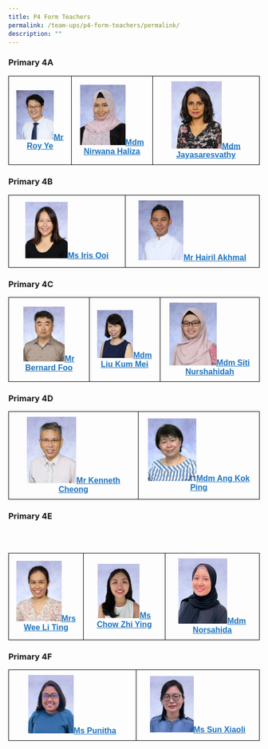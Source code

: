 ```yaml
---
title: P4 Form Teachers
permalink: /team-ups/p4-form-teachers/permalink/
description: ""
---
```

### **Primary 4A**

<style type="text/css">
.tg  {border-collapse:collapse;border-spacing:0;}
.tg td{border-color:black;border-style:solid;border-width:1px;font-family:Arial, sans-serif;font-size:14px;
  overflow:hidden;padding:10px 5px;word-break:normal;}
.tg th{border-color:black;border-style:solid;border-width:1px;font-family:Arial, sans-serif;font-size:14px;
  font-weight:normal;overflow:hidden;padding:10px 5px;word-break:normal;}
.tg .tg-f4yw{background-color:#FFF;text-align:center;vertical-align:middle}
.tg .tg-vgmr{background-color:#;text-align:center;vertical-align:middle}
</style>
<table class="tg">
<thead>
  <tr>
    <td colspan="2" class="tg-vgmr"><img style="width:65%" src="/images/Our%20Team%20UPS/P4%20Form%20Teachers/mr%20roy%20ye%20zhonglong.jpg"><span style="font-weight:bold"><a rel="noopener noreferrer" target="_blank" href="mailto:ye_zhonglong@schools.gov.sg"><span style="text-decoration:underline;color:#1E73BE;background-color:transparent">Mr Roy Ye</span></a></span></td>
    <td class="tg-vgmr"><img style="width:60%" src="/images/Our%20Team%20UPS/Malay%20Language%20Teachers/mdm%20nirwana%20haliza%20bte%20mohamed%20hal.jpg"><span style="font-weight:bold"><a rel="noopener noreferrer" target="_blank" href="mailto:nirwana_haliza_mohamed_halil@schools.gov.sg"><span style="text-decoration:underline;color:#1E73BE;background-color:transparent">Mdm Nirwana Haliza</span></a></span><br></td>
					 <td colspan="2" class="tg-vgmr"><img style="width:50%" src="/images/Our%20Team%20UPS/P4%20Form%20Teachers/mdm%20jayasaresvathy%20do%20kandasami.jpg"><span style="font-weight:bold"><a rel="noopener noreferrer" target="_blank" href="mailto:jayasaresvathy_kandasami@schools.gov.sg"><span style="text-decoration:underline;color:#1E73BE;background-color:transparent">Mdm Jayasaresvathy</span></a></span></td>
	</tr>
</thead>
</table>

### **Primary 4B**

<style type="text/css">
.tg  {border-collapse:collapse;border-spacing:0;}
.tg td{border-color:black;border-style:solid;border-width:1px;font-family:Arial, sans-serif;font-size:14px;
  overflow:hidden;padding:10px 5px;word-break:normal;}
.tg th{border-color:black;border-style:solid;border-width:1px;font-family:Arial, sans-serif;font-size:14px;
  font-weight:normal;overflow:hidden;padding:10px 5px;word-break:normal;}
.tg .tg-f4yw{background-color:#FFF;text-align:center;vertical-align:middle}
.tg .tg-vgmr{background-color:#;text-align:center;vertical-align:middle}
</style>
<table class="tg">
<thead>
  <tr>
    <td colspan="2" class="tg-vgmr"><img style="width:38%" src="/images/Our%20Team%20UPS/P4%20Form%20Teachers/ms%20iris%20ooi%20shimin.jpg"><span style="font-weight:bold"><a rel="noopener noreferrer" target="_blank" href="mailto:ooi_shimin@schools.gov.sg"><span style="text-decoration:underline;color:#1E73BE;background-color:transparent">Ms Iris Ooi</span></a></span></td>
    <td class="tg-vgmr"><img style="width:35%" src="/images/Our%20Team%20UPS/PE%20Teachers/mr%20hairil%20akhmal%20b%20sakroni.jpg"><span style="font-weight:bold"><a rel="noopener noreferrer" target="_blank" href="mailto:hairil_akhmal_b_sakroni@schools.gov.sg"><span style="text-decoration:underline;color:#1E73BE;background-color:transparent">Mr Hairil Akhmal</span></a></span><br>
		</td>
	</tr>
</thead>
</table>

### **Primary 4C**

<style type="text/css">
.tg  {border-collapse:collapse;border-spacing:0;}
.tg td{border-color:black;border-style:solid;border-width:1px;font-family:Arial, sans-serif;font-size:14px;
  overflow:hidden;padding:10px 5px;word-break:normal;}
.tg th{border-color:black;border-style:solid;border-width:1px;font-family:Arial, sans-serif;font-size:14px;
  font-weight:normal;overflow:hidden;padding:10px 5px;word-break:normal;}
.tg .tg-f4yw{background-color:#FFF;text-align:center;vertical-align:middle}
.tg .tg-vgmr{background-color:#;text-align:center;vertical-align:middle}
</style>
<table class="tg">
<thead>
  <tr>
    <td colspan="2" class="tg-vgmr"><img style="width:55%" src="/images/Our%20Team%20UPS/P3%20Form%20Teachers/mr%20foo%20sing%20keng%20bernard.jpg"><span style="font-weight:bold"><a rel="noopener noreferrer" target="_blank" href="mailto:foo_sing_keng_bernard@schools.gov.sg"><span style="text-decoration:underline;color:#1E73BE;background-color:transparent">Mr Bernard Foo</span></a></span></td>
    <td class="tg-vgmr"><img style="width:55%" src="/images/Our%20Team%20UPS/Chinese%20Language%20Teachers/mdm%20liu%20kum%20mei.jpg"><span style="font-weight:bold"><a rel="noopener noreferrer" target="_blank" href="mailto:liu_kum_mei@schools.gov.sg"><span style="text-decoration:underline;color:#1E73BE;background-color:transparent">Mdm Liu Kum Mei</span></a></span><br></td>
		<td class="tg-vgmr"><img style="width:50%" src="/images/Our%20Team%20UPS/P4%20Form%20Teachers/mdm%20siti%20nurshahidah%20binte%20rosman.jpg"><span style="font-weight:bold"><a rel="noopener noreferrer" target="_blank" href="mailto:siti_nurshahidah_rosman@schools.gov.sg"><span style="text-decoration:underline;color:#1E73BE;background-color:transparent">Mdm Siti Nurshahidah</span></a></span><br>
	</td>
	</tr>
</thead>
</table>

### **Primary 4D**

<style type="text/css">
.tg  {border-collapse:collapse;border-spacing:0;}
.tg td{border-color:black;border-style:solid;border-width:1px;font-family:Arial, sans-serif;font-size:14px;
  overflow:hidden;padding:10px 5px;word-break:normal;}
.tg th{border-color:black;border-style:solid;border-width:1px;font-family:Arial, sans-serif;font-size:14px;
  font-weight:normal;overflow:hidden;padding:10px 5px;word-break:normal;}
.tg .tg-f4yw{background-color:#FFF;text-align:center;vertical-align:middle}
.tg .tg-vgmr{background-color:#;text-align:center;vertical-align:middle}
</style>
<table class="tg">
<thead>
  <tr>
    <td colspan="2" class="tg-vgmr"><img style="width:40%" src="/images/Our%20Team%20UPS/P4%20Form%20Teachers/mr%20cheong%20perk%20yin%20kenneth.jpg"><span style="font-weight:bold"><a rel="noopener noreferrer" target="_blank" href="mailto:kenneth_cheong_perk_yin@schools.gov.sg"><span style="text-decoration:underline;color:#1E73BE;background-color:transparent">Mr Kenneth Cheong</span></a></span></td>
    <td class="tg-vgmr"><img style="width:42%" src="/images/Our%20Team%20UPS/SL%20&amp;%20Middle%20Management/Middle%20Management/kok%20ping.jpg"><span style="font-weight:bold"><a rel="noopener noreferrer" target="_blank" href="mailto:ang_kok_ping@schools.gov.sg"><span style="text-decoration:underline;color:#1E73BE;background-color:transparent">Mdm Ang Kok Ping</span></a></span><br>
		</td>
	</tr>
</thead>
</table>

### **Primary 4E**

<style type="text/css">
.tg  {border-collapse:collapse;border-spacing:0;}
.tg td{border-color:black;border-style:solid;border-width:1px;font-family:Arial, sans-serif;font-size:14px;
  overflow:hidden;padding:10px 5px;word-break:normal;}
.tg th{border-color:black;border-style:solid;border-width:1px;font-family:Arial, sans-serif;font-size:14px;
  font-weight:normal;overflow:hidden;padding:10px 5px;word-break:normal;}
.tg .tg-f4yw{background-color:#FFF;text-align:center;vertical-align:middle}
.tg .tg-vgmr{background-color:#;text-align:center;vertical-align:middle}
</style>
<br><br><table class="tg">
<thead>
  <tr>
    <td colspan="2" class="tg-vgmr"><img style="width:65%" src="/images/Our%20Team%20UPS/P4%20Form%20Teachers/mrs%20wee-wong%20li%20ting.jpg"><span style="font-weight:bold"><a rel="noopener noreferrer" target="_blank" href="mailto:wong_li_ting@schools.gov.sg"><span style="text-decoration:underline;color:#1E73BE;background-color:transparent">Mrs Wee Li Ting</span></a></span>
		</td>
    <td class="tg-vgmr"><img style="width:55%" src="/images/Our%20Team%20UPS/P4%20Form%20Teachers/Chow%20Zi%20Ying.png"><span style="font-weight:bold"><a rel="noopener noreferrer" target="_blank" href="mailto:Chow_zhi_ying@schools.gov.sg"><span style="text-decoration:underline;color:#1E73BE;background-color:transparent">Ms Chow Zhi Ying</span></a></span><br>
		</td>
		<td class="tg-vgmr"><img style="width:55%" src="/images/Our%20Team%20UPS/Art%20Teachers/Norsahida.png"><span style="font-weight:bold"><a rel="noopener noreferrer" target="_blank" href="mailto:Norsahida_Adam@schools.gov.sg"><span style="text-decoration:underline;color:#1E73BE;background-color:transparent">Mdm Norsahida</span></a></span>
<br>
		</td>
	</tr>
</thead>
</table>

### **Primary 4F**

<style type="text/css">
.tg  {border-collapse:collapse;border-spacing:0;}
.tg td{border-color:black;border-style:solid;border-width:1px;font-family:Arial, sans-serif;font-size:16px;
  overflow:hidden;padding:10px 5px;word-break:normal;}
.tg th{border-color:black;border-style:solid;border-width:1px;font-family:Arial, sans-serif;font-size:14px;
  font-weight:normal;overflow:hidden;padding:10px 5px;word-break:normal;}
.tg .tg-f4yw{background-color:#FFF;text-align:center;vertical-align:middle}
.tg .tg-vgmr{background-color:#;text-align:center;vertical-align:middle}
</style>
<table class="tg">
<thead>
  <tr>
    <td colspan="2" class="tg-vgmr"><img style="width:37%" src="/images/Our%20Team%20UPS/P4%20Form%20Teachers/Punitha.png"><span style="font-weight:bold"><a rel="noopener noreferrer" target="_blank" href="mailto:Punitha_Elancheran@schools.gov.sg"><span style="text-decoration:underline;color:#1E73BE;background-color:transparent">Ms Punitha</span></a></span></td>
    <td class="tg-vgmr"><img style="width:37%" src="/images/Our%20Team%20UPS/P4%20Form%20Teachers/sun%20xiaoli.png"><span style="font-weight:bold"><a rel="noopener noreferrer" target="_blank" href="mailto:Sun_Xiaoli@schools.gov.sg"><span style="text-decoration:underline;color:#1E73BE;background-color:transparent">Ms Sun Xiaoli</span></a></span><br>
		</td>
		</tr>
</thead>
</table>